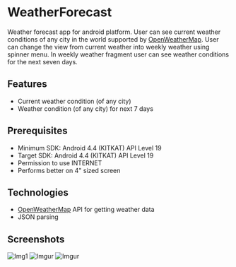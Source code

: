 # WeatherForecast
Weather forecast app for android platform. User can see current weather conditions of any city in the world supported by [OpenWeatherMap](http://openweathermap.org/). User can change the view from current weather into weekly weather using spinner menu. In weekly weather fragment user can see weather conditions for the next seven days.

## Features
* Current weather condition (of any city)
* Weather condition (of any city) for next 7 days 

## Prerequisites
* Minimum SDK: Android 4.4 (KITKAT) API Level 19
* Target SDK: Android 4.4 (KITKAT) API Level 19
* Permission to use INTERNET
* Performs better on 4" sized screen

## Technologies
* [OpenWeatherMap](http://openweathermap.org/) API for getting weather data
* JSON parsing

## Screenshots
![Img1](http://i.imgur.com/qznh3CGm.png) ![Imgur](http://i.imgur.com/NWChnIym.png) ![Imgur](http://i.imgur.com/HvQLMEqm.png)
